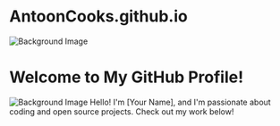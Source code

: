 # AntoonCooks.github.io
![Background Image](https://example.com/your-image-url.jpg)
# Welcome to My GitHub Profile!
![Background Image](https://example.com/your-image-url.jpg)
Hello! I'm [Your Name], and I'm passionate about coding and open source projects. Check out my work below!


